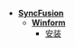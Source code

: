 - [**SyncFusion**](SyncFusion/ "SyncFusion")
  - [**Winform**](SyncFusion/Winform "SyncFusion - Winform")
    - [安装](SyncFusion/Winform/安装 "Winform - 安装")

      